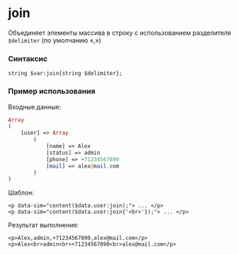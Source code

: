# join

Объединяет элементы массива в строку с использованием разделителя `$delimiter` \(по умолчанию «,»\)

### **Синтаксис**

```text
string $var:join{string $delimiter};
```



### **Пример использования**

Входные данные:

```php
Array
(
    [user] => Array
        (
            [name] => Alex
            [status] => admin
            [phone] => +71234567890
            [mail] => alex@mail.com
        )
)
```

Шаблон:

```markup
<p data-sim="content($data.user:join);"> ... </p>
<p data-sim="content($data.user:join{'<br>'});"> ... </p>
```

Результат выполнения:

```markup
<p>Alex,admin,+71234567890,alex@mail.com</p>
<p>Alex<br>admin<br>+71234567890<br>alex@mail.com</p>
```

